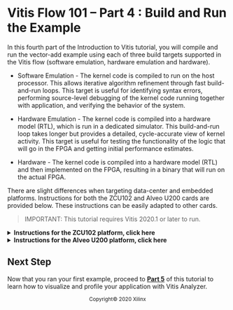 # Vitis Flow 101 – Part 4 : Build and Run the Example

 

In this fourth part of the Introduction to Vitis tutorial, you will compile and run the vector-add example using each of three build targets supported in the Vitis flow (software emulation, hardware emulation and hardware).

* Software Emulation - The kernel code is compiled to run on the host processor. This allows iterative algorithm refinement through fast build-and-run loops. This target is useful for identifying syntax errors, performing source-level debugging of the kernel code running together with application, and verifying the behavior of the system.

* Hardware Emulation - The kernel code is compiled into a hardware model (RTL), which is run in a dedicated simulator. This build-and-run loop takes longer but provides a detailed, cycle-accurate view of kernel activity. This target is useful for testing the functionality of the logic that will go in the FPGA and getting initial performance estimates.

* Hardware - The kernel code is compiled into a hardware model (RTL) and then implemented on the FPGA, resulting in a binary that will run on the actual FPGA.

 

There are slight differences when targeting data-center and embedded platforms. Instructions for both the ZCU102 and Alveo U200 cards are provided below. These instructions can be easily adapted to other cards. 

> IMPORTANT: This tutorial requires Vitis 2020.1 or later to run.

<details>
<summary><b>Instructions for the ZCU102 platform, click here</b></summary>


## Building and Running on an Embedded Platform (ZCU102)

### Setting up the environment

*NOTE: The instructions provided below assume that you are running in a bash shell.*

* To configure the environment to run Vitis, source the following scripts:


```bash
source <VITIS_install_path>/settings64.sh
source <XRT_install_path>/setup.sh
unset LD_LIBRARY_PATH
source $XILINX_VITIS/data/emulation/qemu/unified_qemu_v4_2/environment-setup-aarch64-xilinx-linux
```

Download ZCU102 base platform and xilinx-zynqmp-common-v2020.1 and extract these 2 file (see step2.md).

Install sysroot:
```bash 
cd xilinx-zynqmp-common-v2020.1
./sdk.sh
```
Install SDK to the default repo: /opt/petalinux/2020.1

* Then make sure the following environment variables are correctly set to point to the your ZCU102 platform, rootf and sysroot directories respectively.

```bash
export PLATFORM_REPO_PATHS=<path to the ZCU102 platform install dir>
gunzip <mpsoc common system>/xilinx-zynqmp-common-v2020.1/rootfs.exte.gz
export ROOTFS=<mpsoc common system>/xilinx-zynqmp-common-v2020.1
export SYSROOT=/opt/petalinux2020.1/sysroots/aarch64-xilinx-linux
```



### Targeting Software Emulation

* To build for software emulation, enter the following commands:


```bash
cd <Path to the cloned repo>/Getting_Started/Vitis/example/zcu102/sw_emu

aarch64-linux-gnu-g++ -Wall -g -std=c++11 ../../src/host.cpp -o app.exe -I${SYSROOT}/usr/include/xrt -L${SYSROOT}/usr/lib -lOpenCL -lpthread -lrt -lstdc++ --sysroot=${SYSROOT}
emconfigutil --platform xilinx_zcu102_base_202010_1 --nd 1
v++ -c -t sw_emu --config ../../src/zcu102.cfg -k vadd -I../../src ../../src/vadd.cpp -o vadd.xo 
v++ -l -t sw_emu --config ../../src/zcu102.cfg ./vadd.xo -o vadd.xclbin
v++ -p -t sw_emu --config ../../src/zcu102.cfg ./vadd.xclbin --package.out_dir package --package.rootfs ${ROOTFS}/rootfs.ext4 --package.sd_file ${ROOTFS}/Image --package.sd_file xrt.ini --package.sd_file emconfig.json --package.sd_file app.exe --package.sd_file vadd.xclbin --package.sd_file run_app.sh
```


Here is a brief explanation of each of these five commands:
1. `aarch64-linux-gnu-g++` compiles the host application using the ARM cross-compiler.
2. `emconfigutil` generates an emulation configuration file which defines the device type and quantity of devices to emulate for the specified platform. 
3. `v++ -c` compiles the source code for the vector-add accelerator into a compiled kernel object (.xo file). 
4. `v++ -l` links the compiled kernel with the target platform and generates the FPGA binary (.xclbin file). 
5. `v++ -p` packages the host executable, the rootfs, the FPGA binary and a few other files and generates a bootable image.

The -t option of the v++ tool specifies the build target. Here it is set to sw_emu as we are building for software emulation.

Notice also the --config option which is used to specify the name of a configuration file containing additional options. Here we are using this configuration file to specify, amongst others, the name of the targeted platform:

```
platform=xilinx_zcu102_base_202010_1
debug=1
profile_kernel=data:all:all:all
save-temps=1
```

* Building for software emulation is quick and shouldn’t take more than a minute or two. After the build process completes, you can launch the software emulation run by using the launch script generated during the packaging step (v++ -p):


```bash
./package/launch_sw_emu.sh 
```

* This command with launch software emulation, start the Xilinx Quick Emulation (QEMU) and initiate the boot sequence. Once Linux has finished booting, enter the following commands to run the example program:

```bash
mount /dev/mmcblk0p1 /mnt
cd /mnt
cp platform_desc.txt /etc/xocl.txt
export XILINX_XRT=/usr
export XILINX_VITIS=/mnt
export XCL_EMULATION_MODE=sw_emu
./app.exe
```

* You should see the following messages, indicating that the run completed successfully:

```bash
INFO: Found Xilinx Platform
INFO: Loading 'vadd.xclbin'
TEST PASSED
```

* Press Ctrl+a x to exit QEMU and return to your bash shell.




### Targeting Hardware Emulation

* To build for hardware emulation, enter the following commands:

```bash
cd ../hw_emu
export LIBRARY_PATH=/usr/lib/x86_64-linux-gnu
aarch64-linux-gnu-g++ -Wall -g -std=c++11 ../../src/host.cpp -o app.exe -I${SYSROOT}/usr/include/xrt -L${SYSROOT}/usr/lib -lOpenCL -lpthread -lrt -lstdc++ --sysroot=${SYSROOT}
emconfigutil --platform xilinx_zcu102_base_202010_1 --nd 1
v++ -c -t hw_emu --config ../../src/zcu102.cfg -k vadd -I../../src ../../src/vadd.cpp -o vadd.xo 
v++ -l -t hw_emu --config ../../src/zcu102.cfg ./vadd.xo -o vadd.xclbin
v++ -p -t hw_emu --config ../../src/zcu102.cfg ./vadd.xclbin --package.out_dir package --package.rootfs ${ROOTFS}/rootfs.ext4 --package.sd_file ${ROOTFS}/Image --package.sd_file xrt.ini --package.sd_file emconfig.json --package.sd_file app.exe --package.sd_file vadd.xclbin --package.sd_file run_app.sh
```

* The only difference with the previous step is the v++ target (-t) option which is changed from sw_emu to hw_emu. All other options remain identical.

* Building for hardware emulation takes about 5 minutes. After the build process completes, you can launch the hardware emulation run by using the launch script generated during the packaging step.

```bash
./package/launch_hw_emu.sh 
```

* Once Linux has finished booting, enter the following commands on the QEMU command line to run the example program:

```bash
mount /dev/mmcblk0p1 /mnt
cd /mnt
cp platform_desc.txt /etc/xocl.txt
export XILINX_XRT=/usr
export XILINX_VITIS=/mnt
export XCL_EMULATION_MODE=hw_emu
./app.exe
```

* You should see the more messages, including saying TEST PASSED indicating that the run completed successfully

* Press Ctrl+a x to exit QEMU and return to your bash shell.

 

### Targeting Hardware

* To build for hardware, enter the following commands:

```bash
cd ../hw

aarch64-linux-gnu-g++ -Wall -g -std=c++11 ../../src/host.cpp -o app.exe -I${SYSROOT}/usr/include/xrt -L${SYSROOT}/usr/lib -lOpenCL -lpthread -lrt -lstdc++ --sysroot=${SYSROOT}
v++ -c -t hw --config ../../src/zcu102.cfg -k vadd -I../../src ../../src/vadd.cpp -o vadd.xo 
v++ -l -t hw --config ../../src/zcu102.cfg ./vadd.xo -o vadd.xclbin
v++ -p -t hw --config ../../src/zcu102.cfg ./vadd.xclbin --package.out_dir package --package.rootfs ${ROOTFS}/rootfs.ext4 --package.sd_file ${ROOTFS}/Image --package.sd_file xrt.ini --package.sd_file app.exe --package.sd_file vadd.xclbin --package.sd_file run_app.sh
```

* To target Hardware, the v++ -t option is set to hw and the emconfigutil step is skipped as it only applies to emulation. All other options remain identical.
* Building for hardware takes about 30 minutes, but the exact duration will depend on the machine you are building on and its load.
* After the build process completes, copy the sd_card directory to an SD card and plug it into the platform and boot until you see the Linux prompt. At that point, enter the following commands to execute the accelerated application:

```bash
mount /dev/mmcblk0p1 /mnt
cd /mnt
cp platform_desc.txt /etc/xocl.txt
export XILINX_XRT=/usr
export XILINX_VITIS=/mnt
./app.exe
```

* You will see the same TEST PASSED message indicating that the run completed successfully.
* Congratulations, you just completed your first run of a Vitis accelerated application on the ZCU102 card! 

</details>



<details>
<summary><b>Instructions for the Alveo U200 platform, click here</b></summary>



## Building and Running on a Data-Center Platform (U200)

### Setting up the environment

*NOTE: The instructions provided below assume that you are running in a bash shell.*

* To configure the environment to run Vitis, source the following scripts:


```bash
source <VITIS_install_path>/settings64.sh
source <XRT_install_path>/setup.sh
```

* Then make sure the following environment variable is correctly set to point to the your U200 platform installation directory.

```bash
export PLATFORM_REPO_PATHS=<path to the U200 platform install dir>
```



### Targeting Software Emulation

* To build for software emulation, enter the following commands:


```bash
cd <Path to the cloned repo>/Getting_Started/Vitis/example/u200/sw_emu

g++ -Wall -g -std=c++11 ../../src/host.cpp -o app.exe -I${XILINX_XRT}/include/ -L${XILINX_XRT}/lib/ -lOpenCL -lpthread -lrt -lstdc++
emconfigutil --platform xilinx_u200_xdma_201830_2 --nd 1
v++ -c -t sw_emu --config ../../src/u200.cfg -k vadd -I../../src ../../src/vadd.cpp -o vadd.xo 
v++ -l -t sw_emu --config ../../src/u200.cfg ./vadd.xo -o vadd.xclbin
```


Here is a brief explanation of each of these four commands:
1. `g++` compiles the host application using the standard GNU C compiler.
2. `emconfigutil` generates an emulation configuration file which defines the device type and quantity of devices to emulate for the specified platform. 
3. `v++ -c` compiles the source code for the vector-add accelerator into a compiled kernel object (.xo file). 
4. `v++ -l` links the compiled kernel with the target platform and generates the FPGA binary (.xclbin file). 

The -t option of the v++ tool specifies the build target. Here it is set to sw_emu as we are building for software emulation.

Notice also the --config option which is used to specify the name of a configuration file containing additional options. Here we are using this configuration file to specify, amongst others, the name of the targeted platform and the mapping of kernel arguments to DDR banks.

```
platform=xilinx_u200_xdma_201830_2
debug=1
profile_kernel=data:all:all:all
save-temps=1

[connectivity]
nk=vadd:1:vadd_1
sp=vadd_1.in1:DDR[1]
sp=vadd_1.in2:DDR[2]
sp=vadd_1.out:DDR[1]
```

* Building for software emulation is quick and shouldn’t take more than a minute or two. After the build process completes, you can launch the software emulation run as follows:

```bash
export XCL_EMULATION_MODE=sw_emu
./app.exe
```

* You should see the following messages, indicating that the run completed successfully:

```bash
INFO: Found Xilinx Platform
INFO: Loading 'vadd.xclbin'
TEST PASSED
```

 

### Targeting Hardware Emulation

* To build for hardware emulation, enter the following commands:

```bash
cd ../hw_emu

g++ -Wall -g -std=c++11 ../../src/host.cpp -o app.exe -I${XILINX_XRT}/include/ -L${XILINX_XRT}/lib/ -lOpenCL -lpthread -lrt -lstdc++
emconfigutil --platform xilinx_u200_xdma_201830_2 --nd 1
v++ -c -t hw_emu --config ../../src/u200.cfg -k vadd -I../../src ../../src/vadd.cpp -o vadd.xo 
v++ -l -t hw_emu --config ../../src/u200.cfg ./vadd.xo -o vadd.xclbin
```


* The only difference with the previous step is the v++ target (-t) option which is changed from sw_emu to hw_emu. All other options remain identical.

* Building for hardware emulation takes about 5 or 6 minutes. After the build process completes, you can launch the hardware emulation run as follows.

```bash
export XCL_EMULATION_MODE=hw_emu
./app.exe
```

* When the run completes, you should see the TEST PASSED message indicating that the run completed successfully

 

### Targeting Hardware

* To build for the hardware, enter the following commands:

```bash
cd ../hw

g++ -Wall -g -std=c++11 ../../src/host.cpp -o app.exe -I${XILINX_XRT}/include/ -L${XILINX_XRT}/lib/ -lOpenCL -lpthread -lrt -lstdc++
v++ -c -t hw --config ../../src/u200.cfg -k vadd -I../../src ../../src/vadd.cpp -o vadd.xo 
v++ -l -t hw --config ../../src/u200.cfg ./vadd.xo -o vadd.xclbin
```

* To target Hardware, the v++ -t option is set to hw and the emconfigutil step is skipped as it only applies to emulation. All other options remain identical.
* Building for hardware may take between 1.5 and 2 hours depending on the machine you are building on and its load.
* After the build completes you can run the application accelerated with the U200 card:

```bash
./app.exe
```

*NOTE: Make sure to run the program on the server where the Alveo card is installed. If you built the application on a different machine, you will need to source the /opt/xilinx/xrt/setup.sh script after connecting to the desired server and before running the above command.*

* You should see the same TEST PASSED message indicating that the run completed successfully.
* Congratulations, you just completed your first run of a Vitis accelerated application on the Alveo U200 card! 


</details>

 

## Next Step

Now that you ran your first example, proceed to [**Part 5**](./Part5.md) of this tutorial to learn how to visualize and profile your application with Vitis Analyzer.

 

<p align="center"><sup>Copyright&copy; 2020 Xilinx</sup></p>
